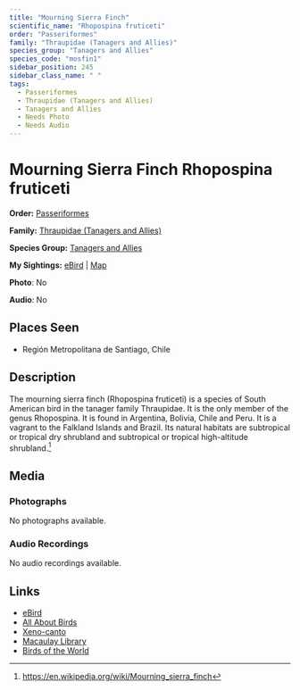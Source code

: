 ```yaml
---
title: "Mourning Sierra Finch"
scientific_name: "Rhopospina fruticeti"
order: "Passeriformes"
family: "Thraupidae (Tanagers and Allies)"
species_group: "Tanagers and Allies"
species_code: "mosfin1"
sidebar_position: 245
sidebar_class_name: " "
tags: 
  - Passeriformes
  - Thraupidae (Tanagers and Allies)
  - Tanagers and Allies
  - Needs Photo
  - Needs Audio
---
```


# Mourning Sierra Finch <span className='sci_name'>Rhopospina fruticeti</span>

**Order:** [Passeriformes](/tags/passeriformes)

**Family:** [Thraupidae (Tanagers and Allies)](/tags/thraupidae-tanagers-and-allies)

**Species Group:** [Tanagers and Allies](/tags/tanagers-and-allies)

**My Sightings:** [eBird](https://ebird.org/lifelist?r=world&time=life&spp=mosfin1) | [Map](/map?species_code=mosfin1)

**Photo**: No 

**Audio**: No

## Places Seen

* Región Metropolitana de Santiago, Chile

## Description
The mourning sierra finch (Rhopospina fruticeti) is a species of South American bird in the tanager family Thraupidae. It is the only member of the genus Rhopospina.
It is found in Argentina, Bolivia, Chile and Peru. It is a vagrant to the Falkland Islands and Brazil. Its natural habitats are subtropical or tropical dry shrubland and subtropical or tropical high-altitude shrubland.[^1]

[^1]: https://en.wikipedia.org/wiki/Mourning_sierra_finch

## Media
### Photographs
No photographs available.

### Audio Recordings
No audio recordings available.

## Links
* [eBird](https://ebird.org/species/mosfin1) 
* [All About Birds](https://www.allaboutbirds.org/guide/mosfin1) 
* [Xeno-canto](https://www.xeno-canto.org/species/rhopospina-fruticeti) 
* [Macaulay Library](https://search.macaulaylibrary.org/catalog?taxonCode=mosfin1&sort=rating_rank_desc)
* [Birds of the World](https://birdsoftheworld.org/bow/species/mosfin1)
